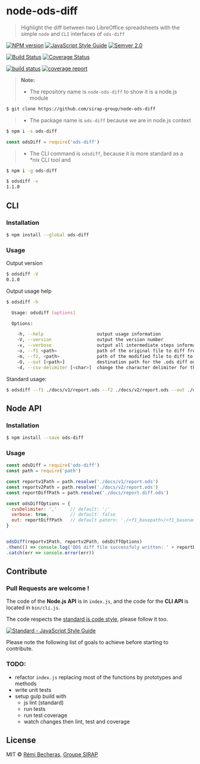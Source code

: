 # node-ods-diff

> Highlight the diff between two LibreOffice spreadsheets with the simple `node` and `CLI` interfaces of `ods-diff`

[![NPM version](https://badge.fury.io/js/ods-diff.svg)](https://npmjs.org/package/ods-diff)
[![JavaScript Style Guide](https://img.shields.io/badge/code%20style-standard-brightgreen.svg)](http://standardjs.com/)
[![Semver 2.0](https://img.shields.io/badge/Versioning-Semver%202.0-brightgreen.svg)](http://semver.org/)

[![Build Status](https://travis-ci.org/sirap-group/node-ods-diff.svg?branch=master)](https://travis-ci.org/sirap-group/node-ods-diff)
[![Coverage Status](https://coveralls.io/repos/github/sirap-group/node-ods-diff/badge.svg?branch=master)](https://coveralls.io/github/sirap-group/node-ods-diff?branch=master)


[![build status](http://gitlab.sirap.fr/open-source/node-ods-diff/badges/master/build.svg)](http://gitlab.sirap.fr/open-source/node-ods-diff/commits/master)
[![coverage report](http://gitlab.sirap.fr/open-source/node-ods-diff/badges/master/coverage.svg)](http://gitlab.sirap.fr/open-source/node-ods-diff/commits/master)


> **Note:**
>
> - The repository name is `node-ods-diff` to show it is a node.js module
```sh
$ git clone https://github.com/sirap-group/node-ods-diff
```
> - The package name is `ods-diff` because we are in node.js context
```sh
$ npm i -s ods-diff
```
```js
const odsDiff = require('ods-diff')
```
> - The CLI command is `odsdiff`, because it is more standard as a *nix CLI tool and
```sh
$ npm i -g ods-diff
```
```sh
$ odsdiff -v
1.1.0
```

## CLI

### Installation

```sh
$ npm install --global ods-diff
```

### Usage

Output version

```sh
$ odsdiff -V
0.1.0
```

Output usage help

```sh
$ odsdiff -h

  Usage: odsdiff [options]

  Options:

    -h, --help                    output usage information
    -V, --version                 output the version number
    -v, --verbose                 output all intermediate steps informations
    -o, --f1 <path>               path of the original file to diff from
    -m, --f2, <path>              path of the modified file to diff to
    -O, --out [<path>]            destination path for the .ods diff output file
    -d, --csv-delimiter [<char>]  change the character delimiter for the CSV intermediate files
```

Standard usage:

```sh
$ odsdiff --f1 ./docs/v1/report.ods --f2 ./docs/v2/report.ods --out ./docs/report.diff.ods
```

## Node API

### Installation

```sh
$ npm install --save ods-diff
```

### Usage

```js
const odsDiff = require('ods-diff')
const path = require('path')

const reportv1Path = path.resolve('./docs/v1/report.ods')
const reportv2Path = path.resolve('./docs/v2/report.ods')
const reportDiffPath = path.resolve('./docs/report.diff.ods')

const odsDiffOptions = {
  cvsDelimiter: ','     // default: ';'
  verbose: true,        // default: false
  out: reportDiffPath   // default patern: './<f1_basepath>/<f1_basename>__diff__<f2_basename>.ods'
}


odsDiff(reportv1Path, reportv2Path, odsDiffOptions)
.then(() => console.log('ODS diff file successfuly written: ' + reportDiffPath))
.catch(err => console.error(err))
```

## Contribute

### Pull Requests are welcome !

The code of the **Node.js API** is in `index.js`, and the code for the **CLI API** is located in `bin/cli.js`.

The code respects the [standard js code style](https://github.com/feross/standard), please follow it too.

[![Standard - JavaScript Style Guide](https://cdn.rawgit.com/feross/standard/master/badge.svg)](https://github.com/feross/standard)

Please note the following list of goals to achieve before starting to contribute.


### TODO:

- refactor `index.js` replacing most of the functions by prototypes and methods
- write unit tests
- setup gulp build with
    - js lint (standard)
    - run tests
    - run test coverage
    - watch changes then lint, test and coverage


## License

MIT © [Rémi Becheras](https://github.com/rbecheras), [Groupe SIRAP](https://github.com/sirap-group)
